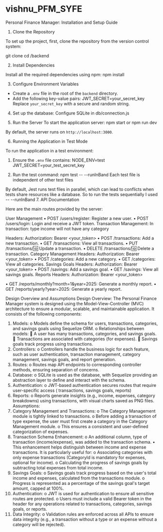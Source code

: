 # vishnu_PFM_SYFE
 

Personal Finance Manager: Installation and Setup Guide
1. Clone the Repository

To set up the project, first, clone the repository from the version control system:

git clone <repository-url>
cd <repository-folder>/backend

2. Install Dependencies

Install all the required dependencies using npm:
npm install

3. Configure Environment Variables

- Create a `.env` file in the root of the `backend` directory.
- Add the following key-value pairs:
JWT_SECRET=your_secret_key
Replace `your_secret_key` with a secure and random string.
4. Set up the database:
Configure SQLite in db/connection.js


5. Run the Server
To start the application server:
npm start or npm run dev


By default, the server runs on `http://localhost:3000`.


6. Running the Application in Test Mode

To run the application in a test environment:

1. Ensure the `.env` file contains:
NODE_ENV=test
JWT_SECRET=your_test_secret_key

2. Run the test command:
npm test -- --runInBand
Each test file is independent of other test files

By default, Jest runs test files in parallel, which can lead to conflicts when tests share resources like a database. So to run the tests sequentially I used -- --runInBand
7. API Documentation

Here are the main routes provided by the server:

User Management
•	POST /users/register: Register a new user.
•	POST /users/login: Login and receive a JWT token.
Transaction Management:
In transaction: type income will not have any category

Headers:
Authorization: Bearer <your_token>
•	POST /transactions: Add a new transaction.
•	GET /transactions: View all transactions.
•	PUT /transactions/:id: Update a transaction.
•	DELETE /transactions/:id: Delete a transaction.
Category Management
Headers:
Authorization: Bearer <your_token>
•	POST /categories: Add a new category.
•	GET /categories: View all categories.
Savings Goals
Headers:
Authorization: Bearer <your_token>
•	POST /savings: Add a savings goal.
•	GET /savings: View all savings goals.
Reports
Headers:
Authorization: Bearer <your_token>

•	GET /reports/monthly?month=1&year=2025: Generate a monthly report.
•	GET /reports/yearly?year=2025: Generate a yearly report.




Design Overview and Assumptions
Design Overview:
The Personal Finance Manager system is designed using the Model-View-Controller (MVC) architecture to ensure a modular, scalable, and maintainable application. It consists of the following components:
1.	Models:
o	Models define the schema for users, transactions, categories, and savings goals using Sequelize ORM.
o	Relationships between models:
	A user has many transactions, categories, and savings goals.
	Transactions are associated with categories (for expenses).
	Savings goals track progress using transactions.
2.	Controllers:
o	Controllers handle the business logic for each feature, such as user authentication, transaction management, category management, savings goals, and report generation.
3.	Routes:
o	Routes map API endpoints to corresponding controller methods, ensuring separation of concerns.
4.	Database:
o	SQLite is used as the database, with Sequelize providing an abstraction layer to define and interact with the schema.
5.	Authentication:
o	JWT-based authentication secures routes that require user-specific access ( transactions, savings goals, reports)
6.	Reports:
o	Reports generate insights (e.g., income, expenses, category breakdowns) using transactions, with visual charts saved as PNG files.
Assumptions:
1.	Category Management and Transactions:
o	The Category Management module is tightly linked to transactions.
o	Before adding a transaction of type expense, the user must first create a category in the Category Management module.
o	This ensures a consistent and user-defined categorization of expenses.
2.	Transaction Schema Enhancement:
o	An additional column, type of transaction (income/expense), was added to the transaction schema.
•	This enhancement helps distinguish between income and expense transactions. It is particularly useful for:
o	Associating categories with only expense transactions (CategoryId is mandatory for expenses, optional for income).
o	Calculating the progress of savings goals by subtracting total expenses from total income.
3.	Savings Goals:
o	Savings goals track progress based on the user's total income and expenses, calculated from the transactions module.
o	Progress is represented as a percentage of the savings goal's target amount, capped at 100%.
4.	Authentication:
o	JWT is used for authentication to ensure all sensitive routes are protected.
o	Users must include a valid Bearer token in the header for any operations related to transactions, categories, savings goals, or reports.
5.	Data Integrity:
o	Validation rules are enforced across all APIs to ensure data integrity (e.g., a transaction without a type or an expense without a category will be rejected).



